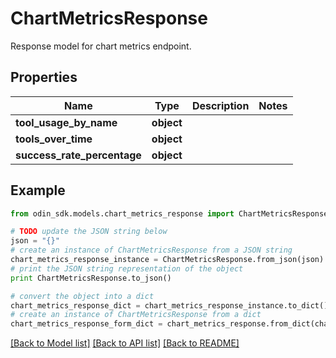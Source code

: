 # ChartMetricsResponse

Response model for chart metrics endpoint.

## Properties

Name | Type | Description | Notes
------------ | ------------- | ------------- | -------------
**tool_usage_by_name** | **object** |  | 
**tools_over_time** | **object** |  | 
**success_rate_percentage** | **object** |  | 

## Example

```python
from odin_sdk.models.chart_metrics_response import ChartMetricsResponse

# TODO update the JSON string below
json = "{}"
# create an instance of ChartMetricsResponse from a JSON string
chart_metrics_response_instance = ChartMetricsResponse.from_json(json)
# print the JSON string representation of the object
print ChartMetricsResponse.to_json()

# convert the object into a dict
chart_metrics_response_dict = chart_metrics_response_instance.to_dict()
# create an instance of ChartMetricsResponse from a dict
chart_metrics_response_form_dict = chart_metrics_response.from_dict(chart_metrics_response_dict)
```
[[Back to Model list]](../README.md#documentation-for-models) [[Back to API list]](../README.md#documentation-for-api-endpoints) [[Back to README]](../README.md)


